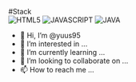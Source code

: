 #Stack  
<img alt="HTML5" src ="https://img.shields.io/badge/HTML5-FD393B.svg?&style=for-the-badge&logo=html&logoColor=white"/>
<img alt="JAVASCRIPT" src ="https://img.shields.io/badge/JavaScript-F7DF1E.svg?&style=for-the-badge&logo=javascript&logoColor=white"/>
<img alt="JAVA" src ="https://img.shields.io/badge/Java-#007396.svg?&style=for-the-badge&logo=java&logoColor=white"/>

- 👋 Hi, I’m @yuus95
- 👀 I’m interested in ...
- 🌱 I’m currently learning ...
- 💞️ I’m looking to collaborate on ...
- 📫 How to reach me ...

<!---
yuus95/yuus95 is a ✨ special ✨ repository because its `README.md` (this file) appears on your GitHub profile.
You can click the Preview link to take a look at your changes.
--->
